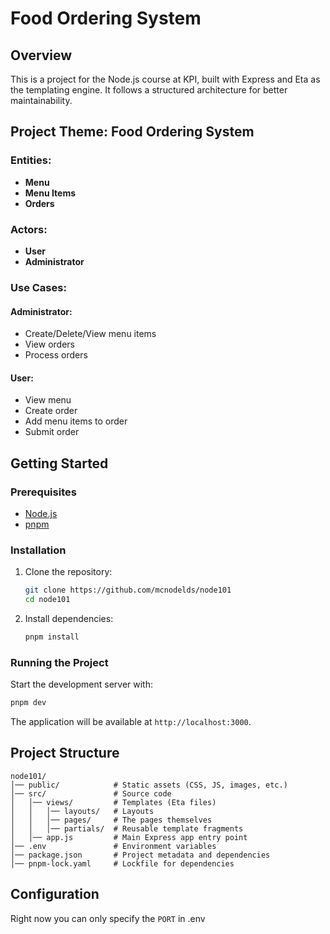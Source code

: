 # Food Ordering System

## Overview
This is a project for the Node.js course at KPI, built with Express and Eta as the templating engine. It follows a structured architecture for better maintainability.

## Project Theme: Food Ordering System
### Entities:
- **Menu**
- **Menu Items**
- **Orders**

### Actors:
- **User**
- **Administrator**

### Use Cases:
#### Administrator:
- Create/Delete/View menu items
- View orders
- Process orders

#### User:
- View menu
- Create order
- Add menu items to order
- Submit order

## Getting Started
### Prerequisites
- [Node.js](https://nodejs.org/)
- [pnpm](https://pnpm.io/)

### Installation
1. Clone the repository:
   ```sh
   git clone https://github.com/mcnodelds/node101
   cd node101
   ```
2. Install dependencies:
   ```sh
   pnpm install
   ```

### Running the Project
Start the development server with:
```sh
pnpm dev
```
The application will be available at `http://localhost:3000`.

## Project Structure
```
node101/
│── public/            # Static assets (CSS, JS, images, etc.)
│── src/               # Source code
│   │── views/         # Templates (Eta files)
│   │   │── layouts/   # Layouts
│   │   │── pages/     # The pages themselves
│   │   │── partials/  # Reusable template fragments
│   │── app.js         # Main Express app entry point
│── .env               # Environment variables
│── package.json       # Project metadata and dependencies
│── pnpm-lock.yaml     # Lockfile for dependencies
```

## Configuration
Right now you can only specify the `PORT` in .env
